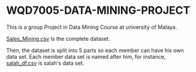 # WQD7005-DATA-MINING-PROJECT
This is a group Project in Data Mining Course at university of Malaya.

[Sales_Mining.csv](https://github.com/KAFSALAH/WQD7005-DATA-MINING-PROJECT/blob/main/Sales_Mining.csv) Is the complete dataset.

Then, the dataset is split into 5 parts so each member can have his own data set. Each member data set is named after him, for instance, [salah_df.csv](https://github.com/KAFSALAH/WQD7005-DATA-MINING-PROJECT/blob/main/salah_df.csv) is salah's data set. 

